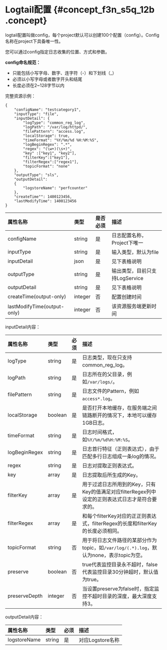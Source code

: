 # Logtail配置 {#concept_f3n_s5q_12b .concept}

logtail配置叫做config，每个project默认可以创建100个配置（config）。Config名称在project下具备唯一性。

您可以通过config指定日志收集的位置、方式和参数。

**config命名规范：**

-   只能包括小写字母、数字、连字符（-）和下划线（\_）
-   必须以小写字母或者数字开头和结尾
-   长度必须在2~128字节以内

完整资源示例：

```
{
    "configName": "testcategory1",
    "inputType": "file",
    "inputDetail": {
        "logType": "common_reg_log",
        "logPath": "/var/log/httpd/",
        "filePattern": "access.log",
        "localStorage": true,
        "timeFormat": "%Y/%m/%d %H:%M:%S",
        "logBeginRegex": ".*",
        "regex": "(\w+)(\s+)",
        "key" :["key1", "key2"],
        "filterKey":["key1"],
        "filterRegex":["regex1"],
        "topicFormat": "none"
    },
    "outputType": "sls",
    "outputDetail": 
    {
        "logstoreName": "perfcounter"
    },
    "createTime"": 1400123456,
    "lastModifyTime": 1400123456
}
```

|属性名称|类型|是否必须|描述|
|:---|:-|:---|:-|
|configName|string|是|日志配置名称，Project下唯一|
|inputType|string|是|输入类型，默认为file|
|inputDetail|json|是|见下表格说明|
|outputType|string|是|输出类型，目前只支持LogService|
|outputDetail|string|是|见下表格说明|
|createTime\(output-only\)|integer|否|配置创建时间|
|lastModifyTime\(output-only\)|integer|否|该资源服务端更新时间|

inputDetail内容：

|属性名称|类型|必须|描述|
|:---|:-|:-|:-|
|logType|string|是|日志类型，现在只支持common\_reg\_log。|
|logPath|string|是|日志所在的父目录，例如`/var/logs/`。|
|filePattern|string|是|日志文件的Pattern，例如`access*.log`。|
|localStorage|boolean|是|是否打开本地缓存，在服务端之间链路断开的情况下，本地可以缓存1GB日志。|
|timeFormat|string|是|日志时间格式，如`%Y/%m/%d%H:%M:%S`。|
|logBeginRegex|string|是|日志首行特征（正则表达式），由于匹配多行日志组成一条log的情况。|
|regex|string|是|日志对提取正则表达式。|
|key|array|是|日志提取后所生成的Key。|
|filterKey|array|是|用于过滤日志所用到的Key，只有Key的值满足对应filterRegex列中设定的正则表达式日志才是符合要求的。|
|filterRegex|array|是|和每个filterKey对应的正正则表达式，filterRegex的长度和filterKey的长度必须相同。|
|topicFormat|string|否|用于将日志文件路径的某部分作为topic，如`/var/log/(.*).log`，默认为none，表示topic为空。|
|preserve|boolean|否|true代表监控目录永不超时，false代表监控目录30分钟超时，默认值为true。|
|preserveDepth|integer|否|当设置preserve为false时，指定监控不超时目录的深度，最大深度支持3。|

outputDetail内容：

|属性名称|类型|必须|描述|
|:---|:-|:-|:-|
|logstoreName|string|是|对应Logstore名称|

